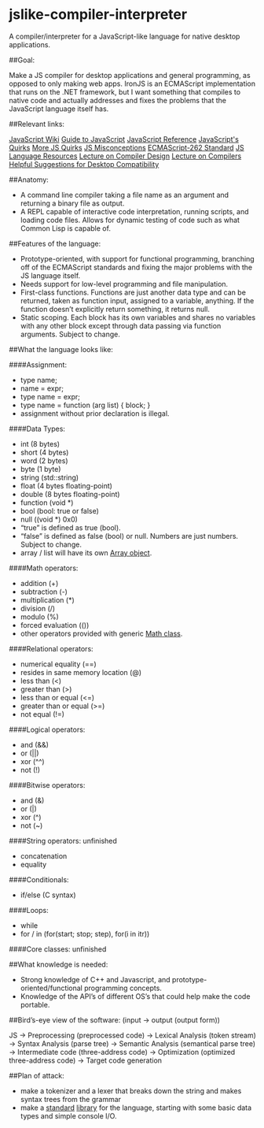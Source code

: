 jslike-compiler-interpreter
===========================

A compiler/interpreter for a JavaScript-like language for native desktop applications.

##Goal: 

Make a JS compiler for desktop applications and general programming, as opposed to only making web apps. 
IronJS is an ECMAScript implementation that runs on the .NET framework, but I want something that compiles to native code 
and actually addresses and fixes the problems that the JavaScript language itself has.

##Relevant links:

[JavaScript Wiki](http://en.wikipedia.org/wiki/JavaScript)
[Guide to JavaScript](https://developer.mozilla.org/en-US/docs/Web/JavaScript/Guide)
[JavaScript Reference](https://developer.mozilla.org/en-US/docs/Web/JavaScript/Reference)
[JavaScript's Quirks](http://ironjs.wordpress.com/2011/06/22/my-gripes-with-javascript/)
[More JS Quirks](http://wtfjs.com/)
[JS Misconceptions](http://www.crockford.com/javascript/javascript.html)
[ECMAScript-262 Standard](http://www.ecma-international.org/publications/files/ECMA-ST/Ecma-262.pdf)
[JS Language Resources](https://developer.mozilla.org/en-US/docs/Web/JavaScript/Language_Resources)
[Lecture on Compiler Design](https://www.youtube.com/watch?v=WccZQSERfCM&index=2&list=PLEbnTDJUr_IcPtUXFy2b1sGRPsLFMghhS)
[Lecture on Compilers](https://www.youtube.com/watch?v=h7GQzQYBW1A&list=PLDAE55AEE0731D729)
[Helpful Suggestions for Desktop Compatibility](http://programmers.stackexchange.com/questions/83399/why-isnt-html-css-and-js-used-for-desktop-apps)

##Anatomy:

- A command line compiler taking a file name as an argument and returning a binary file as output.
- A REPL capable of interactive code interpretation, running scripts, and loading code files. Allows for dynamic testing of code such as what Common Lisp is capable of.

##Features of the language:

- Prototype-oriented, with support for functional programming, branching off of the ECMAScript standards and fixing the major problems with the JS language itself.
- Needs support for low-level programming and file manipulation. 
- First-class functions. Functions are just another data type and can be returned, taken as function input, assigned to a variable, anything. If the function doesn’t explicitly return something, it returns null.
- Static scoping. Each block has its own variables and shares no variables with any other block except through data passing via function arguments. Subject to change.

##What the language looks like:

####Assignment:
- type name;
- name = expr;
- type name = expr;
- type name = function (arg list) { block; }
- assignment without prior declaration is illegal.

####Data Types:
- int (8 bytes)
- short (4 bytes)
- word (2 bytes)
- byte (1 byte)
- string (std::string)
- float (4 bytes floating-point)
- double (8 bytes floating-point)
- function (void *)
- bool (bool: true or false)
- null ((void *) 0x0)
- “true” is defined as true (bool).
- “false” is defined as false (bool) or null. Numbers are just numbers. Subject to change.
- array / list will have its own [Array object](http://www.w3schools.com/jsref/jsref_obj_array.asp).

####Math operators:
- addition (+)
- subtraction (-)
- multiplication (*)
- division (/)
- modulo (%)
- forced evaluation (())
- other operators provided with generic [Math class](http://www.w3schools.com/jsref/jsref_obj_math.asp).

####Relational operators:
- numerical equality (==)
- resides in same memory location (@)
- less than (<)
- greater than (>)
- less than or equal (<=)
- greater than or equal (>=)
- not equal (!=)

####Logical operators:

- and (&&)
- or (||)
- xor (^^)
- not (!)

####Bitwise operators:

- and (&)
- or (|)
- xor (^)
- not (~)

####String operators: unfinished

- concatenation
- equality

####Conditionals:

- if/else (C syntax)

####Loops:

- while
- for / in (for(start; stop; step), for(i in itr))

####Core classes: unfinished

##What knowledge is needed:

- Strong knowledge of C++ and Javascript, and prototype-oriented/functional programming concepts.
- Knowledge of the API’s of different OS’s that could help make the code portable.

##Bird’s-eye view of the software: (input -> output (output form))

JS -> Preprocessing (preprocessed code)
-> Lexical Analysis (token stream)
-> Syntax Analysis (parse tree)
-> Semantic Analysis (semantical parse tree)
-> Intermediate code (three-address code)
-> Optimization (optimized three-address code)
-> Target code generation

##Plan of attack:

- make a tokenizer and a lexer that breaks down the string and makes syntax trees from the grammar
- make a [standard](http://learnjavascript.co.uk/jsbasics/anatomyjs.html) [library](http://archive.oreilly.com/pub/a/javascript/excerpts/javascript-tdg/core-javascript-reference.html) for the language, starting with some basic data types and simple console I/O.

